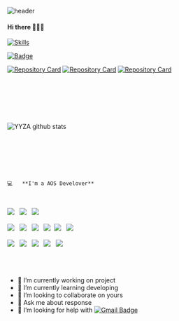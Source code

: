 ![header](https://capsule-render.vercel.app/api?type=waving&color=auto&height=200&section=header&text=%20&fontSize=90)
#### Hi there 👋👩‍💻




[![Skills](https://widget.realdeveloper.pro/api/top?stack=javascript,react,redux)](https://github.com/YYZA)




[![Badge](https://widget.realdeveloper.pro/api/badge?title=Skills&badges=JavaScript,Firebase,React,CSS,Redux,RESTAPI,axios,redux-thunk)](https://github.com/YYZA)

[![Repository Card](https://widget.realdeveloper.pro/api/card?user=YYZA&repo=team-voice-project)](https://github.com/YYZA/team-voice-project)
[![Repository Card](https://widget.realdeveloper.pro/api/card?user=janghyunmin&repo=StockApp)](https://github.com/YYZA/StockApp)
[![Repository Card](https://widget.realdeveloper.pro/api/card?user=janghyunmin&repo=MoneyPot)](https://github.com/YYZA/MoneyPot)
 
<br>
<br>
<br>
<br>
<br>


![YYZA github stats](https://github-readme-stats.vercel.app/api?username=YYZA&show_icons=true&theme=highcontrast)

<br>
<br>
<br>
<br>
<br>


<pre><code>💻   **I'm a AOS Develover**        </code></pre>

</br>
<p align="left">
<img src="https://img.shields.io/badge/Android-3DDC84?style=flat-square&logo=Android&logoColor=white"/></a> &nbsp
<img src="https://img.shields.io/badge/MariaDB-1F305F?style=flat-square&logo=MariaDB&logoColor=white"/></a> &nbsp 
<img src="https://img.shields.io/badge/MySQL-4479A1?style=flat-square&logo=MySQL&logoColor=white"/></a> &nbsp </br>

</br>
<img src="https://img.shields.io/badge/Java-007396?style=flat-square&logo=Java&logoColor=white"/></a> &nbsp
<img src="https://img.shields.io/badge/Kotlin-0095D5?style=flat-square&logo=Kotlin&logoColor=white"/></a> &nbsp
<img src="https://img.shields.io/badge/PHP-777BB4?style=flat-square&logo=php&logoColor=white"/></a> &nbsp 
<img src="https://img.shields.io/badge/Python-3766AB?style=flat-square&logo=Python&logoColor=white"/></a>&nbsp 
<img src="https://img.shields.io/badge/JavaScript-F7DF1E?style=flat-square&logo=JavaScript&logoColor=white"/></a> &nbsp
<img src="https://img.shields.io/badge/c++-00599C?style=flat-square&logo=c%2B%2B&logoColor=white"/></a> &nbsp </br>

</br>
<img src="https://img.shields.io/badge/Apache-339933?style=flat-square&logo=Apache&logoColor=white"/></a> &nbsp
<img src="https://img.shields.io/badge/Node.js-339933?style=flat-square&logo=Node.js&logoColor=white"/></a> &nbsp
<img src="https://img.shields.io/badge/Firebase-4479A1?style=flat-square&logo=Firebase&logoColor=#FFCA28"/></a> &nbsp 
<img src="https://img.shields.io/badge/HTML5-E34F26?style=flat-square&logo=HTML5&logoColor=white"/></a> &nbsp 
<img src="https://img.shields.io/badge/CSS3-1572B6?style=flat-square&logo=CSS3&logoColor=white"/></a> &nbsp  </br>

<br>
<br>
<br>

- 🔭 I’m currently working on project
- 🌱 I’m currently learning developing
- 👯 I’m looking to collaborate on yours
- 💬 Ask me about response
- 🤔 I’m looking for help with [![Gmail Badge](https://img.shields.io/badge/Gmail-d14836?style=flat-square&logo=Gmail&logoColor=white&link=mailto:wkd556@gmail.com)](mailto:wkd556@gmail.com)






<!--![Top Langs](https://github-readme-stats.vercel.app/api/top-langs/?username=janghyunmin&show_icons=true&theme=highcontrast&hide=python&layout=compact) -->


